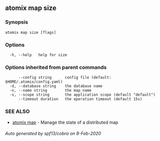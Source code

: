 ## atomix map size



### Synopsis



```
atomix map size [flags]
```

### Options

```
  -h, --help   help for size
```

### Options inherited from parent commands

```
      --config string      config file (default: $HOME/.atomix/config.yaml)
  -d, --database string    the database name
  -n, --name string        the map name
  -s, --scope string       the application scope (default "default")
      --timeout duration   the operation timeout (default 15s)
```

### SEE ALSO

* [atomix map](atomix_map.md)	 - Manage the state of a distributed map

###### Auto generated by spf13/cobra on 8-Feb-2020
